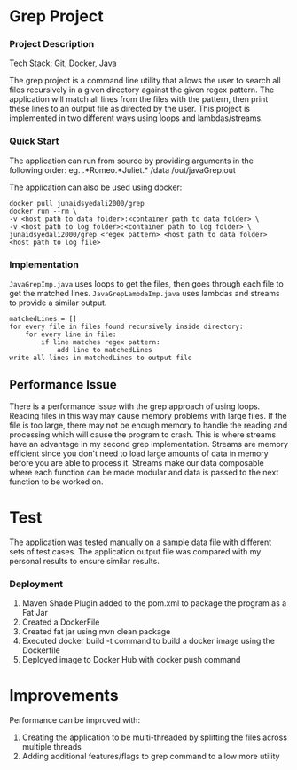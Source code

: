 # Grep Project

### Project Description

Tech Stack: Git, Docker, Java

The grep project is a command line utility that allows the user to search all files recursively in a given directory against the given regex pattern. The application will match all lines from the files with the pattern, then print these lines to an output file as directed by the user. This project is implemented in two different ways using loops and lambdas/streams.

### Quick Start

The application can run from source by providing arguments in the following order:
<regex pattern> <host path to data folder> <host path to log file>
eg. .*Romeo.*Juliet.\* /data /out/javaGrep.out

The application can also be used using docker:

```
docker pull junaidsyedali2000/grep
docker run --rm \
-v <host path to data folder>:<container path to data folder> \
-v <host path to log folder>:<container path to log folder> \
junaidsyedali2000/grep <regex pattern> <host path to data folder> <host path to log file>
```

### Implementation

`JavaGrepImp.java` uses loops to get the files, then goes through each file to get the matched lines.
`JavaGrepLambdaImp.java` uses lambdas and streams to provide a similar output.

```
matchedLines = []
for every file in files found recursively inside directory:
    for every line in file:
        if line matches regex pattern:
            add line to matchedLines
write all lines in matchedLines to output file
```

## Performance Issue

There is a performance issue with the grep approach of using loops. Reading files in this way may cause memory problems with large files. If the file is too large, there may not be enough memory to handle the reading and processing which will cause the program to crash. This is where streams have an advantage in my second grep implementation. Streams are memory efficient since you don't need to load large amounts of data in memory before you are able to process it. Streams make our data composable where each function can be made modular and data is passed to the next function to be worked on.

# Test

The application was tested manually on a sample data file with different sets of test cases. The application output file was compared with my personal results to ensure similar results.

### Deployment

1. Maven Shade Plugin added to the pom.xml to package the program as a Fat Jar
2. Created a DockerFile
3. Created fat jar using mvn clean package
4. Executed docker build -t command to build a docker image using the Dockerfile
5. Deployed image to Docker Hub with docker push command

# Improvements

Performance can be improved with:

1. Creating the application to be multi-threaded by splitting the files across multiple threads
2. Adding additional features/flags to grep command to allow more utility
